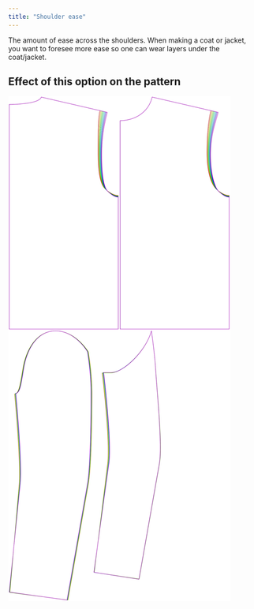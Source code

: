 ```yaml
---
title: "Shoulder ease"
---
```


The amount of ease across the shoulders.
When making a coat or jacket, you want to foresee more ease so one
can wear layers under the coat/jacket.

## Effect of this option on the pattern

![This image shows the effect of this option by superimposing several variants that have a different value for this option](bent_shoulderease_sample.svg "Effect of this option on the pattern")

